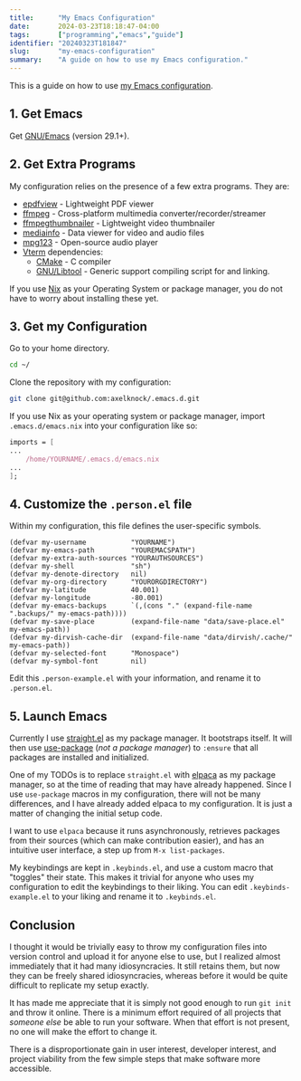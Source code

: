 ```yaml
---
title:      "My Emacs Configuration"
date:       2024-03-23T18:18:47-04:00
tags:       ["programming","emacs","guide"]
identifier: "20240323T181847"
slug:       "my-emacs-configuration"
summary:    "A guide on how to use my Emacs configuration."
---
```

This is a guide on how to use [my Emacs configuration](https://github.com/axelknock/.emacs.d).

## 1. Get Emacs

Get [GNU/Emacs](https://www.gnu.org/software/emacs/) (version 29.1+).

## 2. Get Extra Programs

My configuration relies on the presence of a few extra programs. They are:
- [epdfview](https://github.com/JotaRandom/epdfview) - Lightweight PDF viewer
- [ffmpeg](https://ffmpeg.org/) - Cross-platform multimedia converter/recorder/streamer
- [ffmpegthumbnailer](https://github.com/dirkvdb/ffmpegthumbnailer) - Lightweight video thumbnailer
- [mediainfo](https://github.com/MediaArea/MediaInfo) - Data viewer for video and audio files
- [mpg123](https://www.mpg123.de/) - Open-source audio player
- [Vterm](https://github.com/akermu/emacs-libvterm) dependencies:
  - [CMake](https://cmake.org/) - C compiler
  - [GNU/Libtool](https://www.gnu.org/software/libtool/) - Generic support compiling script for and linking.

If you use [Nix](https://nixos.org/) as your Operating System or package manager, you do not have to worry about installing these yet.

## 3. Get my Configuration

Go to your home directory.
```bash
cd ~/
```
Clone the repository with my configuration:
```bash
git clone git@github.com:axelknock/.emacs.d.git
```
If you use Nix as your operating system or package manager, import `.emacs.d/emacs.nix` into your configuration like so:
```nix {filename="configuration.nix"}
imports = [
...
    /home/YOURNAME/.emacs.d/emacs.nix
...
];
```

## 4. Customize the `.person.el` file

Within my configuration, this file defines the user-specific symbols.

```emacs-lisp {filename=".person-example.el"}
(defvar my-username           "YOURNAME")
(defvar my-emacs-path         "YOUREMACSPATH")
(defvar my-extra-auth-sources "YOURAUTHSOURCES")
(defvar my-shell              "sh")
(defvar my-denote-directory   nil)
(defvar my-org-directory      "YOURORGDIRECTORY")
(defvar my-latitude           40.001)
(defvar my-longitude          -80.001)
(defvar my-emacs-backups      `(,(cons "." (expand-file-name ".backups/" my-emacs-path))))
(defvar my-save-place         (expand-file-name "data/save-place.el" my-emacs-path))
(defvar my-dirvish-cache-dir  (expand-file-name "data/dirvish/.cache/" my-emacs-path))
(defvar my-selected-font      "Monospace")
(defvar my-symbol-font        nil)
```

Edit this `.person-example.el` with your information, and rename it to `.person.el`.

## 5. Launch Emacs

Currently I use [straight.el](https://github.com/radian-software/straight.el) as my package manager. It bootstraps itself. It will then use [use-package](https://github.com/jwiegley/use-package) (*not a package manager*) to `:ensure` that all packages are installed and initialized.

One of my TODOs is to replace `straight.el` with [elpaca](https://github.com/progfolio/elpaca) as my package manager, so at the time of reading that may have already happened. Since I use `use-package` macros in my configuration, there will not be many differences, and I have already added elpaca to my configuration. It is just a matter of changing the initial setup code.

I want to use `elpaca` because it runs asynchronously, retrieves packages from their sources (which can make contribution easier), and has an intuitive user interface, a step up from `M-x list-packages`.

My keybindings are kept in `.keybinds.el`, and use a custom macro that "toggles" their state. This makes it trivial for anyone who uses my configuration to edit the keybindings to their liking. You can edit `.keybinds-example.el` to your liking and rename it to `.keybinds.el`.

## Conclusion
I thought it would be trivially easy to throw my configuration files into version control and upload it for anyone else to use, but I realized almost immediately that it had many idiosyncracies. It still retains them, but now they can be freely shared idiosyncracies, whereas before it would be quite difficult to replicate my setup exactly.

It has made me appreciate that it is simply not good enough to run `git init` and throw it online. There is a minimum effort required of all projects that *someone else* be able to run your software. When that effort is not present, no one will make the effort to change it.

There is a disproportionate gain in user interest, developer interest, and project viability from the few simple steps that make software more accessible.
